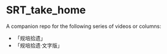 # SRT_take_home
A companion repo for the following series of videos or columns:
 - 「规培拾遗」
 - 「规培拾遗·文字版」